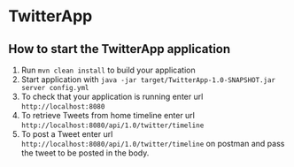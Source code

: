 # TwitterApp
How to start the TwitterApp application
---

1. Run `mvn clean install` to build your application
2. Start application with `java -jar target/TwitterApp-1.0-SNAPSHOT.jar server config.yml`
3. To check that your application is running enter url `http://localhost:8080`
4. To retrieve Tweets from home timeline enter url `http://localhost:8080/api/1.0/twitter/timeline`
5. To post a Tweet enter url `http://localhost:8080/api/1.0/twitter/timeline` on postman and pass the tweet to be posted in the body. 
